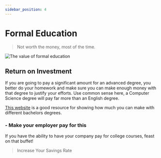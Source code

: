 ```yaml
---
sidebar_position: 4
---
```


# Formal Education

>Not worth the money, most of the time.

![The value of formal education](/img/meme-egyptology.svg)

## Return on Investment

If you are going to pay a significant amount for an advanced degree, you better do your homework and make sure you can make enough money with that degree to justify your efforts. Use common sense here, a Computer Science degree will pay far more than an English degree.

[This website](https://www.payscale.com/college-salary-report/majors-that-pay-you-back/bachelors) is a good resource for showing how much you can make with different bachelors degrees. 

### - Make your employer pay for this

If you have the ability to have your company pay for college courses, feast on that buffet!

>Increase Your Savings Rate